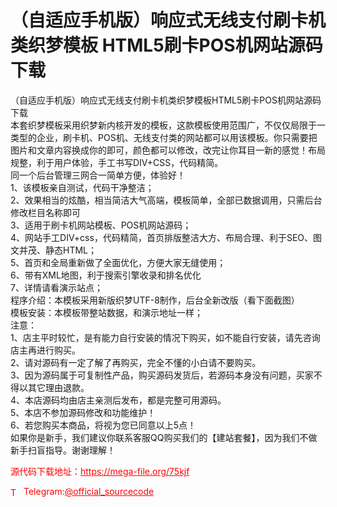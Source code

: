 # （自适应手机版）响应式无线支付刷卡机类织梦模板 HTML5刷卡POS机网站源码下载

（自适应手机版）响应式无线支付刷卡机类织梦模板HTML5刷卡POS机网站源码下载<br>本套织梦模板采用织梦新内核开发的模板，这款模板使用范围广，不仅仅局限于一类型的企业，刷卡机、POS机、无线支付类的网站都可以用该模板。你只需要把图片和文章内容换成你的即可，颜色都可以修改，改完让你耳目一新的感觉！布局规整，利于用户体验，手工书写DIV+CSS，代码精简。<br>同一个后台管理三网合一简单方便，体验好！<br>1、该模板亲自测试，代码干净整洁；<br>2、效果相当的炫酷，相当简洁大气高端，模板简单，全部已数据调用，只需后台修改栏目名称即可<br>3、适用于刷卡机网站模板、POS机网站源码；<br>4、网站手工DIV+css，代码精简，首页排版整洁大方、布局合理、利于SEO、图文并茂、静态HTML；<br>5、首页和全局重新做了全面优化，方便大家无缝使用；<br>6、带有XML地图，利于搜索引擎收录和排名优化<br>7、详情请看演示站点；<br>程序介绍：本模板采用新版织梦UTF-8制作，后台全新改版（看下面截图）<br>模板安装：本模板带整站数据，和演示地址一样；<br>注意：<br>1、店主平时较忙，是有能力自行安装的情况下购买，如不能自行安装，请先咨询店主再进行购买。<br>2、请对源码有一定了解了再购买，完全不懂的小白请不要购买。<br>3、因为源码属于可复制性产品，购买源码发货后，若源码本身没有问题，买家不得以其它理由退款。<br>4、本店源码均由店主亲测后发布，都是完整可用源码。<br>5、本店不参加源码修改和功能维护！<br>6、若您购买本商品，将视为您已同意以上5点！<br>如果你是新手，我们建议你联系客服QQ购买我们的【建站套餐】，因为我们不做新手扫盲指导。谢谢理解！<br>


<p style="color: red;">源代码下载地址：<a href="https://mega-file.org/75kjf" style="color: red;">https://mega-file.org/75kjf</a></p><p style="color: red;"><img src="https://cdn-icons-png.flaticon.com/512/2111/2111646.png" alt="Telegram Icon" style="width: 16px; vertical-align: middle; margin-right: 5px;">Telegram:<a href="https://t.me/official_sourcecode" style="color: red;">@official_sourcecode</a></p>